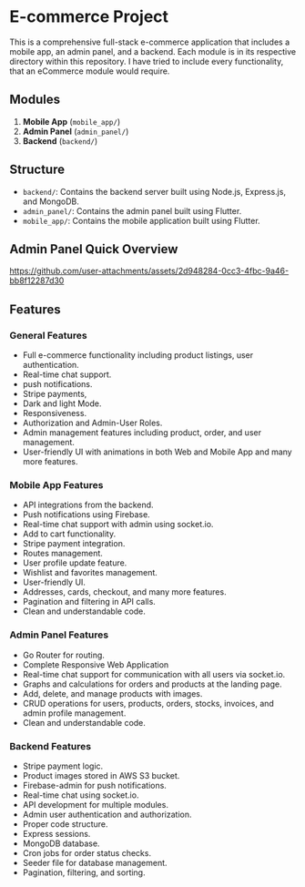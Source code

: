 # E-commerce Project

This is a comprehensive full-stack e-commerce application that includes a mobile app, an admin panel, and a backend. Each module is in its respective directory within this repository. I have tried to include every functionality, that an eCommerce module would require.

## Modules
1. **Mobile App** (`mobile_app/`)
2. **Admin Panel** (`admin_panel/`)
3. **Backend** (`backend/`)

## Structure
- `backend/`: Contains the backend server built using Node.js, Express.js, and MongoDB.
- `admin_panel/`: Contains the admin panel built using Flutter.
- `mobile_app/`: Contains the mobile application built using Flutter.

## Admin Panel Quick Overview
https://github.com/user-attachments/assets/2d948284-0cc3-4fbc-9a46-bb8f12287d30


## Features

### General Features
- Full e-commerce functionality including product listings, user authentication.
- Real-time chat support.
- push notifications.
- Stripe payments,
- Dark and light Mode.
- Responsiveness.
- Authorization and Admin-User Roles.
- Admin management features including product, order, and user management.
- User-friendly UI with animations in both Web and Mobile App and many more features.

### Mobile App Features
- API integrations from the backend.
- Push notifications using Firebase.
- Real-time chat support with admin using socket.io.
- Add to cart functionality.
- Stripe payment integration.
- Routes management.
- User profile update feature.
- Wishlist and favorites management.
- User-friendly UI.
- Addresses, cards, checkout, and many more features.
- Pagination and filtering in API calls.
- Clean and understandable code.

### Admin Panel Features
- Go Router for routing.
- Complete Responsive Web Application
- Real-time chat support for communication with all users via socket.io.
- Graphs and calculations for orders and products at the landing page.
- Add, delete, and manage products with images.
- CRUD operations for users, products, orders, stocks, invoices, and admin profile management.
- Clean and understandable code.

### Backend Features
- Stripe payment logic.
- Product images stored in AWS S3 bucket.
- Firebase-admin for push notifications.
- Real-time chat using socket.io.
- API development for multiple modules.
- Admin user authentication and authorization.
- Proper code structure.
- Express sessions.
- MongoDB database.
- Cron jobs for order status checks.
- Seeder file for database management.
- Pagination, filtering, and sorting.
